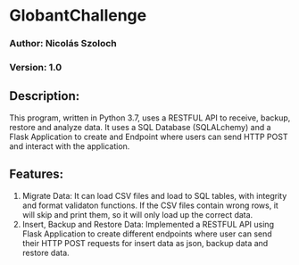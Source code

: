 # GlobantChallenge
### Author: Nicolás Szoloch
### Version: 1.0 


## Description:
This program, written in Python 3.7, uses a RESTFUL API to receive, backup, restore and analyze data. It uses a SQL Database (SQLALchemy) and a Flask Application to create and Endpoint where users can send HTTP POST and interact with the application.

## Features:
1. Migrate Data: It can load CSV files and load to SQL tables, with integrity and format validaton functions. If the CSV files contain wrong rows, it will skip and print them, so it will only load up the correct data.
2. Insert, Backup and Restore Data: Implemented a RESTFUL API using Flask Application to create different endpoints where user can send their HTTP POST requests for insert data as json, backup data and restore data. 